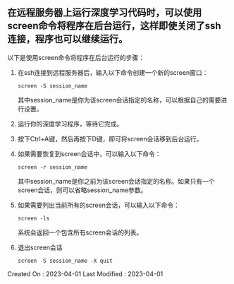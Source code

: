 ## 在远程服务器上运行深度学习代码时，可以使用screen命令将程序在后台运行，这样即使关闭了ssh连接，程序也可以继续运行。



以下是使用screen命令将程序在后台运行的步骤：

1. 在ssh连接到远程服务器后，输入以下命令创建一个新的screen窗口：

   ```
   screen -S session_name
   ```

   其中session_name是你为该screen会话指定的名称，可以根据自己的需要进行设置。

2. 运行你的深度学习程序，等待它完成。

3. 按下Ctrl+A键，然后再按下D键，即可将screen会话移到后台运行。

4. 如果需要恢复到screen会话中，可以输入以下命令：

   ```
   screen -r session_name
   ```

   其中session_name是你之前为该screen会话指定的名称。如果只有一个screen会话，则可以省略session_name参数。

5. 如果需要列出当前所有的screen会话，可以输入以下命令：

   ```
   screen -ls
   ```

   系统会返回一个包含所有screen会话的列表。

6. 退出screen会话

   ```
   screen -S session_name -X quit
   ```

   



Created On : 2023-04-01
Last Modified : 2023-04-01